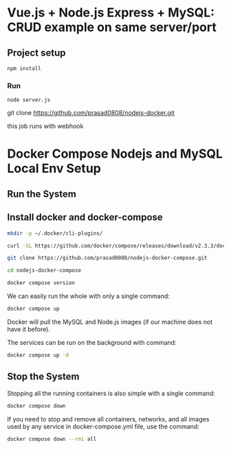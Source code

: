 # Vue.js + Node.js Express + MySQL: CRUD example on same server/port

## Project setup
```
npm install
```

### Run
```
node server.js
```

git clone https://github.com/prasad0808/nodejs-docker.git

this job runs with webhook



# Docker Compose Nodejs and MySQL Local Env Setup

## Run the System

## Install docker and docker-compose

```bash
mkdir -p ~/.docker/cli-plugins/
```

```bash
curl -SL https://github.com/docker/compose/releases/download/v2.3.3/docker-compose-linux-x86_64 -o ~/.docker/cli-plugins/docker-compose
```

```bash
git clone https://github.com/prasad0808/nodejs-docker-compose.git
```
```bash
cd nodejs-docker-compose
```
```bash
docker compose version
```

We can easily run the whole with only a single command:
```bash
docker compose up
```

Docker will pull the MySQL and Node.js images (if our machine does not have it before).

The services can be run on the background with command:
```bash
docker compose up -d
```

## Stop the System
Stopping all the running containers is also simple with a single command:
```bash
docker compose down
```

If you need to stop and remove all containers, networks, and all images used by any service in docker-compose.yml file, use the command:
```bash
docker compose down --rmi all
```

